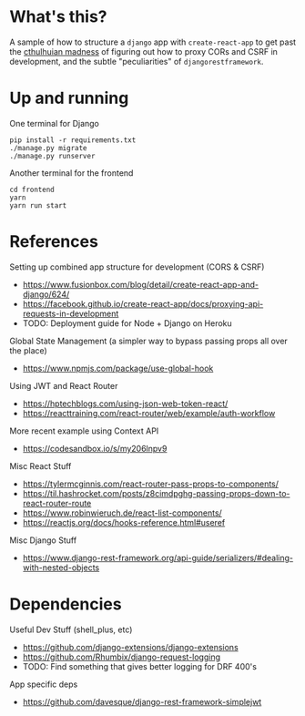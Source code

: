 # What's this?

A sample of how to structure a `django` app with `create-react-app` to get past the [cthulhuian madness](https://stackoverflow.com/a/1732454) of figuring out how to proxy CORs and CSRF in development, and the subtle "peculiarities" of `djangorestframework`.


# Up and running

One terminal for Django
```
pip install -r requirements.txt
./manage.py migrate
./manage.py runserver
```

Another terminal for the frontend
```
cd frontend
yarn
yarn run start
```

# References

Setting up combined app structure for development (CORS & CSRF)
* https://www.fusionbox.com/blog/detail/create-react-app-and-django/624/
* https://facebook.github.io/create-react-app/docs/proxying-api-requests-in-development
* TODO: Deployment guide for Node + Django on Heroku

Global State Management (a simpler way to bypass passing props all over the place)
* https://www.npmjs.com/package/use-global-hook

Using JWT and React Router
* https://hptechblogs.com/using-json-web-token-react/
* https://reacttraining.com/react-router/web/example/auth-workflow

More recent example using Context API
* https://codesandbox.io/s/my206lnpv9    

Misc React Stuff
* https://tylermcginnis.com/react-router-pass-props-to-components/
* https://til.hashrocket.com/posts/z8cimdpghg-passing-props-down-to-react-router-route
* https://www.robinwieruch.de/react-list-components/
* https://reactjs.org/docs/hooks-reference.html#useref

Misc Django Stuff
* https://www.django-rest-framework.org/api-guide/serializers/#dealing-with-nested-objects

# Dependencies

Useful Dev Stuff (shell_plus, etc)
* https://github.com/django-extensions/django-extensions
* https://github.com/Rhumbix/django-request-logging
* TODO: Find something that gives better logging for DRF 400's

App specific deps
* https://github.com/davesque/django-rest-framework-simplejwt
